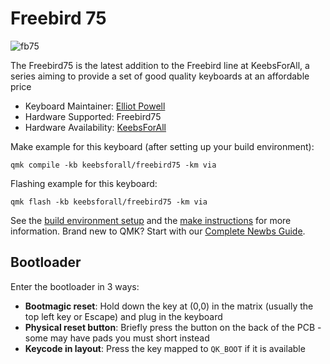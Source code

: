 # Freebird 75

![fb75](https://i.imgur.com/fGRQZ2gh.jpg)

The Freebird75 is the latest addition to the Freebird line at KeebsForAll, a series aiming to provide a set of good quality keyboards at an affordable price

* Keyboard Maintainer: [Elliot Powell](https://github.com/e11i0t23)
* Hardware Supported: Freebird75
* Hardware Availability: [KeebsForAll](https://keebsforall.com/products/freebird75)

Make example for this keyboard (after setting up your build environment):

    qmk compile -kb keebsforall/freebird75 -km via

Flashing example for this keyboard:

    qmk flash -kb keebsforall/freebird75 -km via

See the [build environment setup](https://docs.qmk.fm/#/getting_started_build_tools) and the [make instructions](https://docs.qmk.fm/#/getting_started_make_guide) for more information. Brand new to QMK? Start with our [Complete Newbs Guide](https://docs.qmk.fm/#/newbs).

## Bootloader

Enter the bootloader in 3 ways:

* **Bootmagic reset**: Hold down the key at (0,0) in the matrix (usually the top left key or Escape) and plug in the keyboard
* **Physical reset button**: Briefly press the button on the back of the PCB - some may have pads you must short instead
* **Keycode in layout**: Press the key mapped to `QK_BOOT` if it is available
